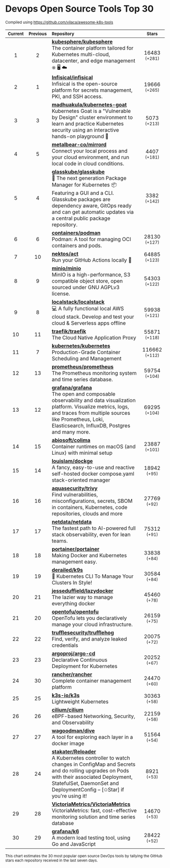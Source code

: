 # Devops Open Source Tools Top 30
<sup>Compiled using https://github.com/vilaca/awesome-k8s-tools</sup>
<div align="center">

|<sub>Current</sub>|<sub>Previous</sub>|<sub>Repository</sub>|<sub>Stars</sub>|
|:---:|:---:|:---|:---:|
|1|2|[**kubesphere/kubesphere**](https://github.com/kubesphere/kubesphere)<br/>The container platform tailored for Kubernetes multi-cloud, datacenter, and edge management ⎈ 🖥 ☁️|16483 <sup>(+281)</sup>|
|2|1|[**Infisical/infisical**](https://github.com/Infisical/infisical)<br/>Infisical is the open-source platform for secrets management, PKI, and SSH access.|19666 <sup>(+265)</sup>|
|3|3|[**madhuakula/kubernetes-goat**](https://github.com/madhuakula/kubernetes-goat)<br/>Kubernetes Goat is a "Vulnerable by Design" cluster environment to learn and practice Kubernetes security using an interactive hands-on playground 🚀|5073 <sup>(+213)</sup>|
|4|5|[**metalbear-co/mirrord**](https://github.com/metalbear-co/mirrord)<br/>Connect your local process and your cloud environment, and run local code in cloud conditions.|4407 <sup>(+181)</sup>|
|5|4|[**glasskube/glasskube**](https://github.com/glasskube/glasskube)<br/>🧊 The next generation Package Manager for Kubernetes 📦 Featuring a GUI and a CLI. Glasskube packages are dependency aware, GitOps ready and can get automatic updates via a central public package repository.|3382 <sup>(+142)</sup>|
|6|6|[**containers/podman**](https://github.com/containers/podman)<br/>Podman: A tool for managing OCI containers and pods.|28130 <sup>(+127)</sup>|
|7|10|[**nektos/act**](https://github.com/nektos/act)<br/>Run your GitHub Actions locally 🚀|64885 <sup>(+123)</sup>|
|8|9|[**minio/minio**](https://github.com/minio/minio)<br/>MinIO is a high-performance, S3 compatible object store, open sourced under GNU AGPLv3 license.|54303 <sup>(+122)</sup>|
|9|8|[**localstack/localstack**](https://github.com/localstack/localstack)<br/>💻 A fully functional local AWS cloud stack. Develop and test your cloud & Serverless apps offline|59938 <sup>(+121)</sup>|
|10|11|[**traefik/traefik**](https://github.com/traefik/traefik)<br/>The Cloud Native Application Proxy|55871 <sup>(+118)</sup>|
|11|7|[**kubernetes/kubernetes**](https://github.com/kubernetes/kubernetes)<br/>Production-Grade Container Scheduling and Management|116662 <sup>(+112)</sup>|
|12|13|[**prometheus/prometheus**](https://github.com/prometheus/prometheus)<br/>The Prometheus monitoring system and time series database.|59754 <sup>(+104)</sup>|
|13|12|[**grafana/grafana**](https://github.com/grafana/grafana)<br/>The open and composable observability and data visualization platform. Visualize metrics, logs, and traces from multiple sources like Prometheus, Loki, Elasticsearch, InfluxDB, Postgres and many more. |69295 <sup>(+104)</sup>|
|14|15|[**abiosoft/colima**](https://github.com/abiosoft/colima)<br/>Container runtimes on macOS (and Linux) with minimal setup|23887 <sup>(+101)</sup>|
|15|14|[**louislam/dockge**](https://github.com/louislam/dockge)<br/>A fancy, easy-to-use and reactive self-hosted docker compose.yaml stack-oriented manager|18942 <sup>(+95)</sup>|
|16|16|[**aquasecurity/trivy**](https://github.com/aquasecurity/trivy)<br/>Find vulnerabilities, misconfigurations, secrets, SBOM in containers, Kubernetes, code repositories, clouds and more|27769 <sup>(+92)</sup>|
|17|17|[**netdata/netdata**](https://github.com/netdata/netdata)<br/>The fastest path to AI-powered full stack observability, even for lean teams.|75312 <sup>(+91)</sup>|
|18|18|[**portainer/portainer**](https://github.com/portainer/portainer)<br/>Making Docker and Kubernetes management easy.|33838 <sup>(+84)</sup>|
|19|19|[**derailed/k9s**](https://github.com/derailed/k9s)<br/>🐶 Kubernetes CLI To Manage Your Clusters In Style!|30584 <sup>(+84)</sup>|
|20|21|[**jesseduffield/lazydocker**](https://github.com/jesseduffield/lazydocker)<br/>The lazier way to manage everything docker|45460 <sup>(+78)</sup>|
|21|20|[**opentofu/opentofu**](https://github.com/opentofu/opentofu)<br/>OpenTofu lets you declaratively manage your cloud infrastructure.|26159 <sup>(+75)</sup>|
|22|22|[**trufflesecurity/trufflehog**](https://github.com/trufflesecurity/trufflehog)<br/>Find, verify, and analyze leaked credentials|20075 <sup>(+72)</sup>|
|23|23|[**argoproj/argo-cd**](https://github.com/argoproj/argo-cd)<br/>Declarative Continuous Deployment for Kubernetes|20252 <sup>(+67)</sup>|
|24|30|[**rancher/rancher**](https://github.com/rancher/rancher)<br/>Complete container management platform|24470 <sup>(+60)</sup>|
|25|25|[**k3s-io/k3s**](https://github.com/k3s-io/k3s)<br/>Lightweight Kubernetes|30363 <sup>(+58)</sup>|
|26|26|[**cilium/cilium**](https://github.com/cilium/cilium)<br/>eBPF-based Networking, Security, and Observability|22159 <sup>(+58)</sup>|
|27|27|[**wagoodman/dive**](https://github.com/wagoodman/dive)<br/>A tool for exploring each layer in a docker image|51564 <sup>(+54)</sup>|
|28|24|[**stakater/Reloader**](https://github.com/stakater/Reloader)<br/>A Kubernetes controller to watch changes in ConfigMap and Secrets and do rolling upgrades on Pods with their associated Deployment, StatefulSet, DaemonSet and DeploymentConfig – [✩Star] if you're using it!|8921 <sup>(+53)</sup>|
|29|28|[**VictoriaMetrics/VictoriaMetrics**](https://github.com/VictoriaMetrics/VictoriaMetrics)<br/>VictoriaMetrics: fast, cost-effective monitoring solution and time series database|14670 <sup>(+53)</sup>|
|30|29|[**grafana/k6**](https://github.com/grafana/k6)<br/>A modern load testing tool, using Go and JavaScript|28422 <sup>(+52)</sup>|


</div>

<sub>This chart estimates the 30 most popular open source DevOps tools by tallying the GitHub stars each repository received in the last seven days.</sub>
